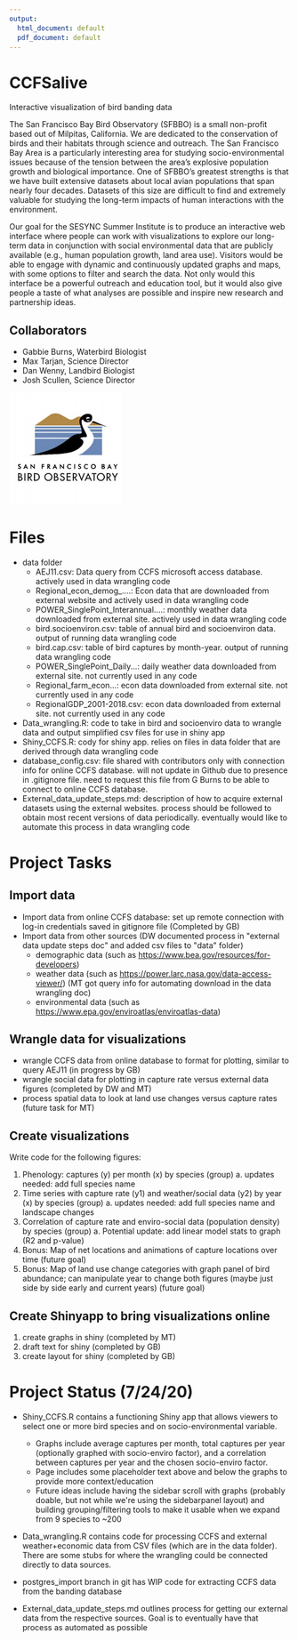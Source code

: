 ```yaml
---
output:
  html_document: default
  pdf_document: default
---
```

# CCFSalive
Interactive visualization of bird banding data 

The San Francisco Bay Bird Observatory (SFBBO) is a small non-profit based out of Milpitas, California. We are dedicated to the conservation of birds and their habitats through science and outreach. The San Francisco Bay Area is a particularly interesting area for studying socio-environmental issues because of the tension between the area’s explosive population growth and biological importance. One of SFBBO’s greatest strengths is that we have built extensive datasets about local avian populations that span nearly four decades. Datasets of this size are difficult to find and extremely valuable for studying the long-term impacts of human interactions with the environment.

Our goal for the SESYNC Summer Institute is to produce an interactive web interface where people can work with visualizations to explore our long-term data in conjunction with social environmental data that are publicly available (e.g., human population growth, land area use). Visitors would be able to engage with dynamic and continuously updated graphs and maps, with some options to filter and search the data. Not only would this interface be a powerful outreach and education tool, but it would also give people a taste of what analyses are possible and inspire new research and partnership ideas.

## Collaborators
- Gabbie Burns, Waterbird Biologist
- Max Tarjan, Science Director
- Dan Wenny, Landbird Biologist
- Josh Scullen, Science Director

<img src="www/sfbbo_logo.jpg" height="25%" width="40%" />

# Files
- data folder
  - AEJ11.csv: Data query from CCFS microsoft access database. actively used in data wrangling code
  - Regional_econ_demog_....: Econ data that are downloaded from external website and actively used in data wrangling code
  - POWER_SinglePoint_Interannual....: monthly weather data downloaded from external site. actively used in data wrangling code
  - bird.socioenviron.csv: table of annual bird and socioenviron data. output of running data wrangling code
  - bird.cap.csv: table of bird captures by month-year. output of running data wrangling code
  - POWER_SinglePoint_Daily...: daily weather data downloaded from external site. not currently used in any code
  - Regional_farm_econ...: econ data downloaded from external site. not currently used in any code
  - RegionalGDP_2001-2018.csv: econ data downloaded from external site. not currently used in any code
- Data_wrangling.R: code to take in bird and socioenviro data to wrangle data and output simplified csv files for use in shiny app
- Shiny_CCFS.R: cody for shiny app. relies on files in data folder that are derived through data wrangling code
- database_config.csv: file shared with contributors only with connection info for online CCFS database. will not update in Github due to presence in .gitignore file. need to request this file from G Burns to be able to connect to online CCFS database.
- External_data_update_steps.md: description of how to acquire external datasets using the external websites. process should be followed to obtain most recent versions of data periodically. eventually would like to automate this process in data wrangling code

# Project Tasks
## Import data
- Import data from online CCFS database: set up remote connection with log-in credentials saved in gitignore file (Completed by GB)
- Import data from other sources (DW documented process in "external data update steps doc" and added csv files to "data" folder)
  - demographic data (such as https://www.bea.gov/resources/for-developers)
  - weather data (such as https://power.larc.nasa.gov/data-access-viewer/) (MT got query info for automating download in the data wrangling doc)
  - environmental data (such as https://www.epa.gov/enviroatlas/enviroatlas-data)
  
## Wrangle data for visualizations
- wrangle CCFS data from online database to format for plotting, similar to query AEJ11 (in progress by GB)
- wrangle social data for plotting in capture rate versus external data figures (completed by DW and MT)
- process spatial data to look at land use changes versus capture rates (future task for MT)

## Create visualizations
Write code for the following figures:
1. Phenology: captures (y) per month (x) by species (group)
   a. updates needed: add full species name
2. Time series with capture rate (y1) and weather/social data (y2) by year (x) by species (group)
   a. updates needed: add full species name and landscape changes
3. Correlation of capture rate and enviro-social data (population density) by species (group)
   a. Potential update: add linear model stats to graph (R2 and p-value)
5. Bonus: Map of net locations and animations of capture locations over time (future goal)
6. Bonus: Map of land use change categories with graph panel of bird abundance; can manipulate year to change both figures (maybe just side by side early and current years) (future goal)

## Create Shinyapp to bring visualizations online
1. create graphs in shiny (completed by MT)
2. draft text for shiny (completed by GB)
3. create layout for shiny (completed by GB)

# Project Status (7/24/20)
- Shiny_CCFS.R contains a functioning Shiny app that allows viewers to select one or more bird species and on socio-environmental variable. 
  - Graphs include average captures per month, total captures per year (optionally graphed with socio-enviro factor), and a correlation between captures per year and the chosen socio-enviro factor.
  - Page includes some placeholder text above and below the graphs to provide more context/education
  - Future ideas include having the sidebar scroll with graphs (probably doable, but not while we're using the sidebarpanel layout) and building grouping/filtering tools to make it usable when we expand from 9 species to ~200

- Data_wrangling.R contains code for processing CCFS and external weather+economic data from CSV files (which are in the data folder). There are some stubs for where the wrangling could be connected directly to data sources.

- postgres_import branch in git has WIP code for extracting CCFS data from the banding database

- External_data_update_steps.md outlines process for getting our external data from the respective sources. Goal is to eventually have that process as automated as possible